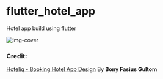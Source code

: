 
# flutter_hotel_app

Hotel app build using flutter

<img src="https://i.ibb.co/wd094cG/Cover.png" alt="img-cover" border="0">

### Credit:
[Hoteliq - Booking Hotel App Design](https://www.figma.com/community/file/1093144058800048111) 
By **Bony Fasius Gultom**